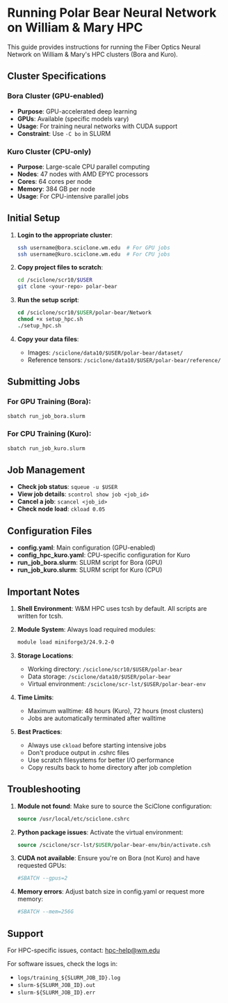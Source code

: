 # Running Polar Bear Neural Network on William & Mary HPC

This guide provides instructions for running the Fiber Optics Neural Network on William & Mary's HPC clusters (Bora and Kuro).

## Cluster Specifications

### Bora Cluster (GPU-enabled)
- **Purpose**: GPU-accelerated deep learning
- **GPUs**: Available (specific models vary)
- **Usage**: For training neural networks with CUDA support
- **Constraint**: Use `-C bo` in SLURM

### Kuro Cluster (CPU-only)
- **Purpose**: Large-scale CPU parallel computing
- **Nodes**: 47 nodes with AMD EPYC processors
- **Cores**: 64 cores per node
- **Memory**: 384 GB per node
- **Usage**: For CPU-intensive parallel jobs

## Initial Setup

1. **Login to the appropriate cluster**:
   ```bash
   ssh username@bora.sciclone.wm.edu  # For GPU jobs
   ssh username@kuro.sciclone.wm.edu  # For CPU jobs
   ```

2. **Copy project files to scratch**:
   ```bash
   cd /sciclone/scr10/$USER
   git clone <your-repo> polar-bear
   ```

3. **Run the setup script**:
   ```tcsh
   cd /sciclone/scr10/$USER/polar-bear/Network
   chmod +x setup_hpc.sh
   ./setup_hpc.sh
   ```

4. **Copy your data files**:
   - Images: `/sciclone/data10/$USER/polar-bear/dataset/`
   - Reference tensors: `/sciclone/data10/$USER/polar-bear/reference/`

## Submitting Jobs

### For GPU Training (Bora):
```bash
sbatch run_job_bora.slurm
```

### For CPU Training (Kuro):
```bash
sbatch run_job_kuro.slurm
```

## Job Management

- **Check job status**: `squeue -u $USER`
- **View job details**: `scontrol show job <job_id>`
- **Cancel a job**: `scancel <job_id>`
- **Check node load**: `ckload 0.05`

## Configuration Files

- **config.yaml**: Main configuration (GPU-enabled)
- **config_hpc_kuro.yaml**: CPU-specific configuration for Kuro
- **run_job_bora.slurm**: SLURM script for Bora (GPU)
- **run_job_kuro.slurm**: SLURM script for Kuro (CPU)

## Important Notes

1. **Shell Environment**: W&M HPC uses tcsh by default. All scripts are written for tcsh.

2. **Module System**: Always load required modules:
   ```tcsh
   module load miniforge3/24.9.2-0
   ```

3. **Storage Locations**:
   - Working directory: `/sciclone/scr10/$USER/polar-bear`
   - Data storage: `/sciclone/data10/$USER/polar-bear`
   - Virtual environment: `/sciclone/scr-lst/$USER/polar-bear-env`

4. **Time Limits**:
   - Maximum walltime: 48 hours (Kuro), 72 hours (most clusters)
   - Jobs are automatically terminated after walltime

5. **Best Practices**:
   - Always use `ckload` before starting intensive jobs
   - Don't produce output in .cshrc files
   - Use scratch filesystems for better I/O performance
   - Copy results back to home directory after job completion

## Troubleshooting

1. **Module not found**: Make sure to source the SciClone configuration:
   ```tcsh
   source /usr/local/etc/sciclone.cshrc
   ```

2. **Python package issues**: Activate the virtual environment:
   ```tcsh
   source /sciclone/scr-lst/$USER/polar-bear-env/bin/activate.csh
   ```

3. **CUDA not available**: Ensure you're on Bora (not Kuro) and have requested GPUs:
   ```tcsh
   #SBATCH --gpus=2
   ```

4. **Memory errors**: Adjust batch size in config.yaml or request more memory:
   ```tcsh
   #SBATCH --mem=256G
   ```

## Support

For HPC-specific issues, contact: hpc-help@wm.edu

For software issues, check the logs in:
- `logs/training_${SLURM_JOB_ID}.log`
- `slurm-${SLURM_JOB_ID}.out`
- `slurm-${SLURM_JOB_ID}.err`